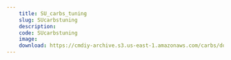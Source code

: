 ```yaml
---
    title: SU_carbs_tuning
    slug: SUcarbstuning
    description:
    code: SUcarbstuning
    image:
    download: https://cmdiy-archive.s3.us-east-1.amazonaws.com/carbs/documents/SU_carbs_tuning.pdf
---
```

<!-- Content of the page -->

##
        